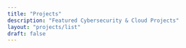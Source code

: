 ```yaml
---
title: "Projects"
description: "Featured Cybersecurity & Cloud Projects"
layout: "projects/list"
draft: false
---
```


